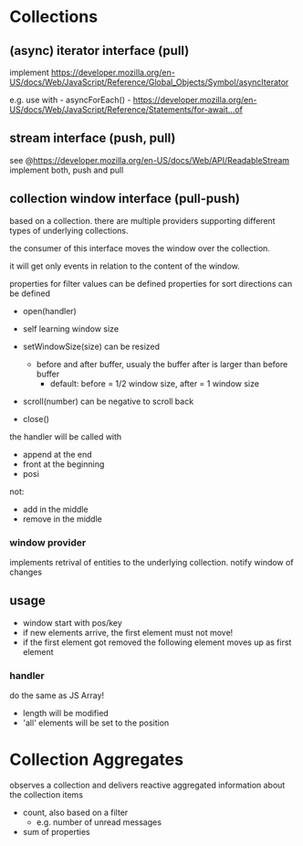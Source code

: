 Collections
===========

## (async) iterator interface (pull)

implement
    https://developer.mozilla.org/en-US/docs/Web/JavaScript/Reference/Global_Objects/Symbol/asyncIterator
    
e.g. use with
    - asyncForEach()
    - https://developer.mozilla.org/en-US/docs/Web/JavaScript/Reference/Statements/for-await...of

## stream interface (push, pull)

see @https://developer.mozilla.org/en-US/docs/Web/API/ReadableStream 
implement both, push and pull 

## collection window interface (pull-push)

based on a collection. there are multiple providers supporting
different types of underlying collections.

the consumer of this interface moves the window over the collection.

it will get only events in relation to the content of the window.

properties for filter values can be defined
properties for sort directions can be defined

- open(handler)
- self learning window size


- setWindowSize(size)   can be resized
    - before and after buffer, usualy the buffer after is larger than before buffer
        - default: before = 1/2 window size, after = 1 window size
- scroll(number)    can be negative to scroll back
- close()

the handler will be called with

- append    at the end
- front     at the beginning
- posi

not:
- add       in the middle
- remove    in the middle

### window provider

implements retrival of entities to the underlying collection.
notify window of changes 

## usage

- window start with pos/key
- if new elements arrive, the first element must not move!
- if the first element got removed the following element moves up as first element

### handler

do the same as JS Array!
- length will be modified
- 'all' elements will be set to the position 

# Collection Aggregates

observes a collection and delivers reactive aggregated information
about the collection items

- count, also based on a filter
    - e.g. number of unread messages  
- sum of properties
